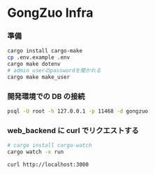 # GongZuo Infra

### 準備

```bash
cargo install cargo-make
cp .env.example .env
cargo make dotenv
# admin userのpasswordを聞かれる
cargo make make_user
```

### 開発環境での DB の接続

```bash
psql -U root -h 127.0.0.1 -p 11468 -d gongzuo
```

### web_backend に curl でリクエストする

```bash
# cargo install cargo-watch
cargo watch -x run
```

```bash
curl http://localhost:3000
```
